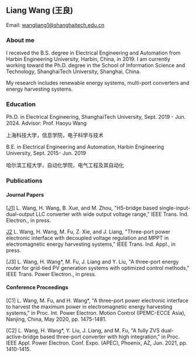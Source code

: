 ## Liang Wang (王良)

Email: wangliang1@shanghaitech.edu.cn
### About me

I received the B.S. degree in Electrical Engineering and Automation from Harbin Engineering University, Harbin, China, in 2019. I am currently working toward the Ph.D. degree in the School of Information Science and Technology, ShanghaiTech University, Shanghai, China. 
	 
My research includes renewable energy systems, multi-port converters and energy harvesting systems.


### Education

Ph.D. in Electrical Engineering, ShanghaiTech University, Sept. 2019 - Jun. 2024. Advisor: Prof. Haoyu Wang

上海科技大学，信息学院，电子科学与技术

B.E. in Electrical Engineering and Automation, Harbin Engineering University, Sept. 2015- Jun. 2019

哈尔滨工程大学，自动化学院，电气工程及其自动化

### Publications

#### Journal Papers

[[J1]](https://ieeexplore.ieee.org/document/9492828?source=authoralert) L. Wang, H. Wang, B. Xue, and M. Zhou, "H5-bridge based single-input-dual-output LLC converter with wide output voltage range," IEEE Trans. Ind. Electron., in press.

[J2](https://ieeexplore.ieee.org/document/9645314) L. Wang, H. Wang, M. Fu, Z. Xie, and J. Liang, "Three-port power electronic interface with decoupled voltage regulation and MPPT in electromagnetic energy harvesting systems," IEEE Trans. Ind. Appl., in press.

[J3] L. Wang, H. Wang*, M. Fu, J. Liang and Y. Liu, "A three-port energy router for grid-tied PV generation systems with optimized control methods," IEEE Trans. Power Electron., in press.
#### Conference Proceedings

[C1] L. Wang, M. Fu, and H. Wang*, "A three-port power electronic interface to harvest the maximum power in electromagnetic energy harvesting systems," in Proc. Int. Power Electron. Motion Control (IPEMC-ECCE Asia), Nanjing, China, May 2020, pp. 1475-1481.

[C2] L. Wang, H. Wang*, Y. Liu, J. Liang, and M. Fu, "A fully ZVS dual-active-bridge based three-port converter with high integration," in Proc. IEEE Appl. Power Electron. Conf. Expo. (APEC), Phoenix, AZ, Jun. 2021, pp. 1410-1415.






